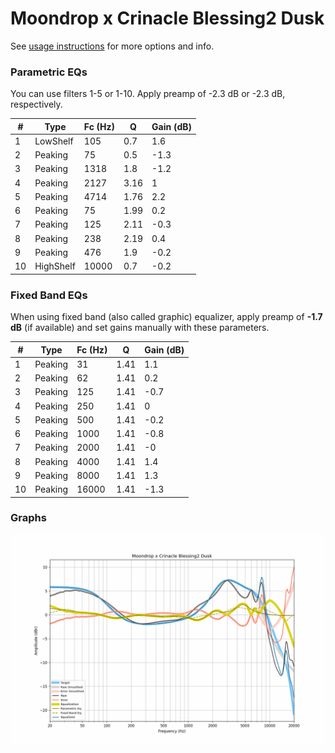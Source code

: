 # Moondrop x Crinacle Blessing2 Dusk
See [usage instructions](https://github.com/jaakkopasanen/AutoEq#usage) for more options and info.

### Parametric EQs
You can use filters 1-5 or 1-10. Apply preamp of -2.3 dB or -2.3 dB, respectively.

|   # | Type      |   Fc (Hz) |    Q |   Gain (dB) |
|-----|-----------|-----------|------|-------------|
|   1 | LowShelf  |       105 | 0.7  |         1.6 |
|   2 | Peaking   |        75 | 0.5  |        -1.3 |
|   3 | Peaking   |      1318 | 1.8  |        -1.2 |
|   4 | Peaking   |      2127 | 3.16 |         1   |
|   5 | Peaking   |      4714 | 1.76 |         2.2 |
|   6 | Peaking   |        75 | 1.99 |         0.2 |
|   7 | Peaking   |       125 | 2.11 |        -0.3 |
|   8 | Peaking   |       238 | 2.19 |         0.4 |
|   9 | Peaking   |       476 | 1.9  |        -0.2 |
|  10 | HighShelf |     10000 | 0.7  |        -0.2 |

### Fixed Band EQs
When using fixed band (also called graphic) equalizer, apply preamp of **-1.7 dB** (if available) and set gains manually with these parameters.

|   # | Type    |   Fc (Hz) |    Q |   Gain (dB) |
|-----|---------|-----------|------|-------------|
|   1 | Peaking |        31 | 1.41 |         1.1 |
|   2 | Peaking |        62 | 1.41 |         0.2 |
|   3 | Peaking |       125 | 1.41 |        -0.7 |
|   4 | Peaking |       250 | 1.41 |         0   |
|   5 | Peaking |       500 | 1.41 |        -0.2 |
|   6 | Peaking |      1000 | 1.41 |        -0.8 |
|   7 | Peaking |      2000 | 1.41 |        -0   |
|   8 | Peaking |      4000 | 1.41 |         1.4 |
|   9 | Peaking |      8000 | 1.41 |         1.3 |
|  10 | Peaking |     16000 | 1.41 |        -1.3 |

### Graphs
![](./Moondrop%20x%20Crinacle%20Blessing2%20Dusk.png)
